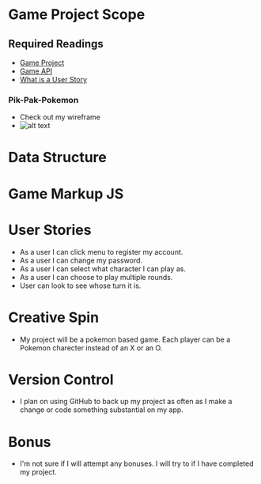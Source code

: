 # Game Project Scope

## Required Readings

-   [Game Project](https://github.com/ga-wdi-boston/game-project)
-   [Game API](https://github.com/ga-wdi-boston/game-project-api)
-   [What is a User Story](https://www.mountaingoatsoftware.com/agile/user-stories)



### Pik-Pak-Pokemon

- Check out my wireframe
- ![alt text](https://drive.google.com/open?id=0B-QcylgfGbEaaUZ3WnhWbDNVcFU "Wireframe 1")

# Data Structure


# Game Markup JS


# User Stories

- As a user  I can click menu to register my account.
- As a user I can change my password.
- As a user I can select what character I can play as.
- As a user I can choose to play multiple rounds.
- User can look to see whose turn it is.

# Creative Spin
- My project will be a pokemon based game. Each player can be a Pokemon charecter
instead of an X or an O.

# Version Control

- I plan on using GitHub to back up my project as often as I make a change or code
something substantial on my app.

# Bonus
- I'm not sure if I will attempt any bonuses. I will try to if I have completed my project.
